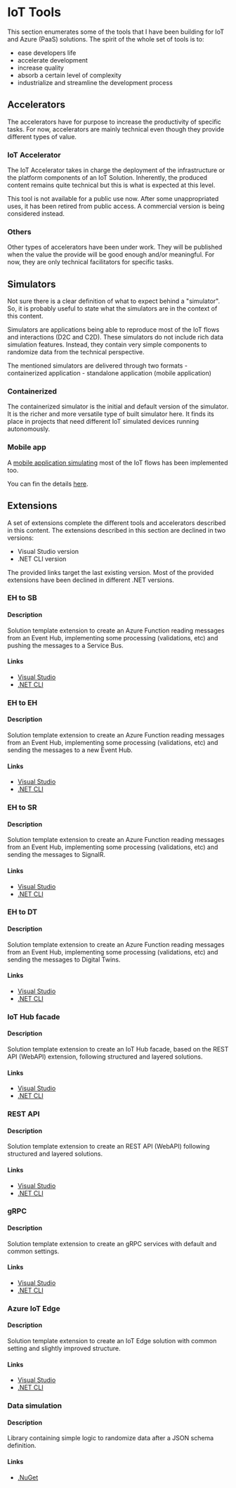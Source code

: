 # IoT Tools
This section enumerates some of the tools that I have been building for IoT and Azure (PaaS) solutions. The spirit of the whole set of tools is to:
 - ease developers life
 - accelerate development
 - increase quality
 - absorb a certain level of complexity
 - industrialize and streamline the development process


## Accelerators
The accelerators have for purpose to increase the productivity of specific tasks. For now, accelerators are mainly technical even though they provide different types of value.

### IoT Accelerator
The IoT Accelerator takes in charge the deployment of the infrastructure or the platform components of an IoT Solution. Inherently, the produced content remains quite technical but this is what is expected at this level.

This tool is not available for a public use now.
After some unappropriated uses, it has been retired from public access. A commercial version is being considered instead.

### Others
Other types of accelerators have been under work. They will be published when the value the provide will be good enough and/or meaningful. For now, they are only technical facilitators for specific tasks.

## Simulators
Not sure there is a clear definition of what to expect behind a "simulator".
So, it is probably useful to state what the simulators are in the context of this content.

Simulators are applications being able to reproduce most of the IoT flows and interactions (D2C and C2D).
These simulators do not include rich data simulation features. Instead, they contain very simple components to randomize data from the technical perspective.

The mentioned simulators are delivered through two formats
    - containerized application
    - standalone application (mobile application)
  
### Containerized
The containerized simulator is the initial and default version of the simulator. It is the richer and more versatile type of built simulator here.
It finds its place in projects that need different IoT simulated devices running autonomously.


### Mobile app
A [mobile application simulating](https://techcommunity.microsoft.com/t5/internet-of-things-blog/transform-your-phone-into-an-iot-device-with-net-maui/ba-p/3673909?WT.mc_id=AZ-MVP-5004280) most of the IoT flows has been implemented too.

You can fin the details [here](https://techcommunity.microsoft.com/t5/internet-of-things-blog/transform-your-phone-into-an-iot-device-with-net-maui/ba-p/3673909?WT.mc_id=AZ-MVP-5004280).


## Extensions
A set of extensions complete the different tools and accelerators described in this content.
The extensions described in this section are declined in two versions:
 - Visual Studio version
 - .NET CLI version

The provided links target the last existing version. Most of the provided extensions have been declined in different .NET versions.

### EH to SB
#### Description
Solution template extension to create an Azure Function reading messages from an Event Hub, implementing some processing (validations, etc) and pushing the messages to a Service Bus.

#### Links
 - [Visual Studio](https://marketplace.visualstudio.com/items?itemName=JonMikelInza.DotNet7AFSchemaValidatorIoTOutputsVSTemplateServiceBus)
 - [.NET CLI](https://www.nuget.org/packages/JMI.DotNet7.AF.SchemaValidator.IoT.StructuredOutputs.ServiceBus.Template.CSharp/)

### EH to EH

#### Description

Solution template extension to create an Azure Function reading messages from an Event Hub, implementing some processing (validations, etc) and sending the messages to a new Event Hub.

#### Links

 - [Visual Studio](https://marketplace.visualstudio.com/items?itemName=JonMikelInza.DotNet7AFSchemaValidatorIoTOutputsVSTemplateEventHub)
 - [.NET CLI](https://www.nuget.org/packages/JMI.DotNet7.AF.SchemaValidator.IoT.StructuredOutputs.EventHub.Template.CSharp/)

### EH to SR

#### Description

Solution template extension to create an Azure Function reading messages from an Event Hub, implementing some processing (validations, etc) and sending the messages to SignalR.

#### Links

 - [Visual Studio]()
 - [.NET CLI]()

### EH to DT

#### Description

Solution template extension to create an Azure Function reading messages from an Event Hub, implementing some processing (validations, etc) and sending the messages to Digital Twins.

#### Links

 - [Visual Studio](https://marketplace.visualstudio.com/items?itemName=JonMikelInza.DotNet7AFDigitalTwinsVSTemplate)
 - [.NET CLI](https://www.nuget.org/packages/JMI.DotNet7.AF.DigitalTwins.Template.CSharp/)

### IoT Hub facade

#### Description

Solution template extension to create an IoT Hub facade, based on the REST API (WebAPI) extension, following structured and layered solutions.

#### Links

 - [Visual Studio](https://marketplace.visualstudio.com/items?itemName=JonMikelInza.IoTHubDotNet7RESTAPITemplate)
 - [.NET CLI](https://www.nuget.org/packages/JMI.DotNet7.IoTHub.REST.API.Template.CSharp/)

### REST API

#### Description

Solution template extension to create an REST API (WebAPI) following structured and layered solutions.

#### Links

 - [Visual Studio](https://marketplace.visualstudio.com/items?itemName=JonMikelInza.DotNet7RESTAPIVSTemplate)
 - [.NET CLI](https://www.nuget.org/packages/JMI.DotNet7.REST.API.Template.CSharp/)

### gRPC

#### Description

Solution template extension to create an gRPC services with default and common settings.

#### Links

 - [Visual Studio](https://marketplace.visualstudio.com/items?itemName=JonMikelInza.DotNet7gRPCAPIVSTemplate)
 - [.NET CLI](https://www.nuget.org/packages/JMI.DotNet7.GRPC.API.Template.CSharp/)

### Azure IoT Edge

#### Description

Solution template extension to create an IoT Edge solution with common setting and slightly improved structure.

#### Links

 - [Visual Studio](https://marketplace.visualstudio.com/items?itemName=JonMikelInza.AzureIoTEdgeDotNet6CSharpVSTemplate)
 - [.NET CLI]()

### Data simulation

#### Description

Library containing simple logic to randomize data after a JSON schema definition.

#### Links

 - [.NuGet](https://www.nuget.org/packages/JMI.JSON.Data/)
